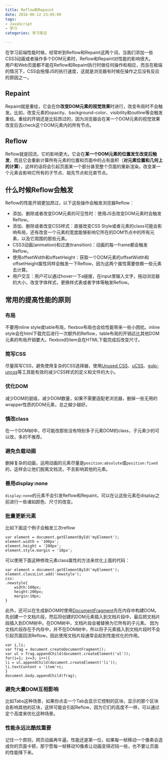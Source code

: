 ```yaml
---
title: Reflow和Repaint
date: 2016-06-12 23:05:09
tags: 
- JavaScript
- 学习
categories: 学习笔记  

---
```

在学习前端性能时候，经常听到Reflow和Repaint这两个词，当我们添加一些CSS3动画或者操作多个DOM元素时，Reflow和Repaint对性能的影响很大。  
用户和Web页面都不能在Reflow和Repaint执行时做任何操作和相应，而且在极端的情况下，CSS会拖慢JS的执行速度，这就是浏览器有时候在操作之后没有反应的原因之一。
<!-- more -->
## Repaint
Repaint就是重绘，它会在你**改变DOM元素的视觉效果**时进行，改变布局时不会触发。比如，改变元素的opacity、background-color、visibility和outline等会触发重绘。重绘的开销还是比较昂过的，因为浏览器会在某一个DOM元素的视觉效果改变后去check这个DOM元素内的所有节点。
## Reflow
Reflow就是回流，它的影响更大。它会在**某一个DOM元素的位置发生改变后触发**，而且它会重新计算所有元素的位置和页面中的占有面积（**对元素位置和几何上的计算**），这样的话将会引起页面某一个部分甚至整个页面的重新渲染。改变某一个元素会影响它所有的子节点、祖先节点和兄弟节点。  
## 什么时候Reflow会触发
Reflow的性能开销更加昂过，以下这些操作会触发浏览器Reflow：
- 添加、删除或者改变DOM元素的可见性时：使用JS去改变DOM元素时会触发Reflow。
- 添加、删除或者改变CSS样式：直接改变CSS Style或者元素的class可能会影响布局，还有改变一个元素的宽度能够影响它所在的DOM节点中的所有元素，以及它周围的那些元素。
- CSS3动画(animation)和过渡(transition)：动画的每一frame都会触发Reflow。
- 使用offsetWidth和offsetHeight：获取一个DOM元素的offsetWidth和offsetHeight属性同样会触发一下Reflow，因为这两个属性需要依赖一些元素去计算。
- 用户交互：用户可以通过hover一下a链接，在input里输入文字，拖动浏览器的大小，改变字体样式，更换样式表或者字体等触发Reflow。
## 常用的提高性能的原则
### 布局
不要用inline style或table布局，flexbox布局也会给性能带来一些小困扰。inline style会在html下载完后进行一次额外的Reflow，table布局的开销远比其他DOM元素的布局开销要大。flexbox的item会在HTML下载完成后改变尺寸。
### 简写CSS
尽量简写CSS，避免使用复杂的CSS选择器，使用[Unused CSS](https://unused-css.com/)、[uCSS](https://github.com/oyvindeh/ucss)、[gulp-uncss](https://github.com/ben-eb/gulp-uncss)等工具能有效的减少CSS样式的定义和文件的大小。
### 优化DOM
减少DOM的层级，减少DOM数量，如果不需要适配老浏览器，删掉一些无用的wrapper性质的DOM元素，总之越少越好。
### 慎改class
在一个DOM树中，尽可能改那些没有特别多子元素DOM的class，子元素少的可以改，多的不推荐。
### 避免负载动画
删掉复杂的动画，运用动画的元素尽量是`position:absolute`或`position:fixed`的，这样会让他们脱离文档流，不去影响其他的元素。
### 善用display:none
`display:none`的元素不会引发Reflow和Repaint，可以在让这些元素在display之前进行一些诸如颜色、尺寸的改变。
### 批量更新元素 

比如下面这个例子会触发三次reflow  
	
	var element = document.getElementById('myElement');
	element.width = '100px';
	element.height = '200px';
	element.style.margin = '10px';

可以使用下面这种修改元素class属性的方法来优化上面的代码：

	var element = document.getElementById('myElement');
	element.classList.add('newstyle');
	css:
	.newstyle{
		width:100px;
		height:200px;
		margin:10px;
	}
此外，还可以在生成新DOM时使用[DocumentFragment](https://developer.mozilla.org/en-US/docs/Web/API/DocumentFragment)先在内存中构建DOM。先创建一个文档片段，然后将创建的DOM元素插入到文档片段中，最后把文档片段插入到DOM树中。在DOM树中，文档片段会被替换为它所有的子元素。
因为文档片段存在于内存中，并不在DOM树中，所以将子元素插入到文档片段时不会引起页面回流Reflow。因此使用文档片段通常会起到性能优化的作用。  
	
	var i,li;
	var frag = document.createDocumentFragment();
	var ul = frag.appendChild(document.createElement('ul'));
	for(i=1; i<=3; i++){
	li = ul.appendChild(document.createElement('li'));
	li.textContent = 'item'+i;
	}
	document.body.appendChild(frag);
### 避免大量DOM互相影响
比如Tabs这种场景，如果你点击一个Tab会显示它控制的区块，显示的那个区块会影响其他的区块，这样可能会引起Reflow，因为它们的高度不一样，可以通过定个高度来优化这种场景。  
### 性能永远比酷炫重要
记住一个原则，网页动画再牛逼，性能还是第一位，如果每一帧移动一个像素会造成你的页面卡顿，那宁愿每一帧移动10像素让动画变得迟钝一些，也不要让页面的性能降下来。